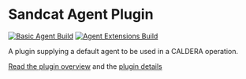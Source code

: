 # Sandcat Agent Plugin
[![Basic Agent Build](https://github.com/mitre/sandcat/actions/workflows/go.yml/badge.svg)](https://github.com/mitre/sandcat/actions/workflows/go.yml)
[![Agent Extensions Build](https://github.com/mitre/sandcat/actions/workflows/sandcatextensions.yml/badge.svg)](https://github.com/mitre/sandcat/actions/workflows/sandcatextensions.yml)

A plugin supplying a default agent to be used in a CALDERA operation.

[Read the plugin overview](https://caldera.readthedocs.io/en/latest/Plugin-library.html#sandcat) and the 
[plugin details](https://caldera.readthedocs.io/en/latest/plugins/sandcat/Sandcat-Details.html)

